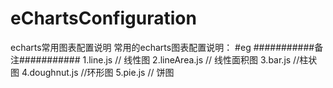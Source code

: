 # eChartsConfiguration
echarts常用图表配置说明
常用的echarts图表配置说明：
 #eg
 ###########备注###########
 1.line.js // 线性图
 2.lineArea.js // 线性面积图
 3.bar.js //柱状图
 4.doughnut.js //环形图
 5.pie.js // 饼图
